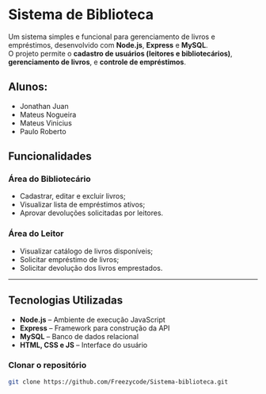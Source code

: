 #  Sistema de Biblioteca

Um sistema simples e funcional para gerenciamento de livros e empréstimos, desenvolvido com **Node.js**, **Express** e **MySQL**.  
O projeto permite o **cadastro de usuários (leitores e bibliotecários)**, **gerenciamento de livros**, e **controle de empréstimos**.

## Alunos:
- Jonathan Juan
- Mateus Nogueira
- Mateus Vinicius
- Paulo Roberto 

## Funcionalidades

### Área do Bibliotecário
- Cadastrar, editar e excluir livros;
- Visualizar lista de empréstimos ativos;
- Aprovar devoluções solicitadas por leitores.

###  Área do Leitor
- Visualizar catálogo de livros disponíveis;
- Solicitar empréstimo de livros;
- Solicitar devolução dos livros emprestados.

---

## Tecnologias Utilizadas

- **Node.js** – Ambiente de execução JavaScript
- **Express** – Framework para construção da API
- **MySQL** – Banco de dados relacional
- **HTML, CSS e JS** – Interface do usuário

### Clonar o repositório
```bash
git clone https://github.com/Freezycode/Sistema-biblioteca.git

